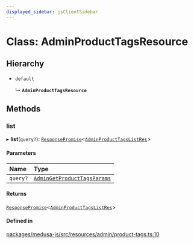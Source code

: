 ```yaml
---
displayed_sidebar: jsClientSidebar
---
```


# Class: AdminProductTagsResource

## Hierarchy

- `default`

  ↳ **`AdminProductTagsResource`**

## Methods

### list

▸ **list**(`query?`): [`ResponsePromise`](../modules/internal-12.md#responsepromise)<[`AdminProductTagsListRes`](../modules/internal-8.internal.md#adminproducttagslistres)\>

#### Parameters

| Name | Type |
| :------ | :------ |
| `query?` | [`AdminGetProductTagsParams`](internal-8.internal.AdminGetProductTagsParams.md) |

#### Returns

[`ResponsePromise`](../modules/internal-12.md#responsepromise)<[`AdminProductTagsListRes`](../modules/internal-8.internal.md#adminproducttagslistres)\>

#### Defined in

[packages/medusa-js/src/resources/admin/product-tags.ts:10](https://github.com/medusajs/medusa/blob/b38f73726/packages/medusa-js/src/resources/admin/product-tags.ts#L10)
